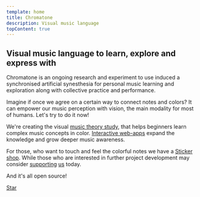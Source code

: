 ```yaml
---
template: home
title: Chromatone
description: Visual music language
topContent: true
---
```


<chroma-flower />

## Visual music language to learn, explore and express with

Chromatone is an ongoing research and experiment to use induced a synchronised artificial synesthesia for personal music learning and exploration along with collective practice and performance.

Imagine if once we agree on a certain way to connect notes and colors? It can empower our music perception with vision, the main modality for most of humans. Let's try to do it now!

We're creating the visual [music theory study](./theory/index.md), that helps beginners learn complex music concepts in color. [Interactive web-apps](./practice/index.md) expand the knowledge and grow deeper music awareness.

For those, who want to touch and feel the colorful notes we have a [Sticker shop](./shop/index.md). While those who are interested in further project development may consider [supporting](./support/index.md) [us](contact/index.md) today.

And it's all open source!

<a class="github-button" href="https://github.com/chromatone/chromatone.center" data-color-scheme="no-preference: light; light: light; dark: dark;" data-size="large" data-show-count="true" aria-label="Star chromatone/chromatone.center on GitHub">Star</a>
